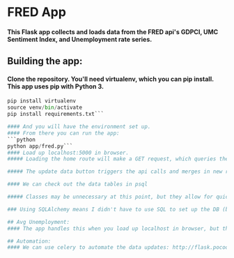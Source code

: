 # FRED App
#### This Flask app collects and loads data from the FRED api's GDPCI, UMC Sentiment Index, and Unemployment rate series. 

## Building the app:
#### Clone the repository. You'll need virtualenv, which you can pip install. This app uses pip with Python 3.
```python 
pip install virtualenv
source venv/bin/activate
pip install requirements.txt```

#### And you will have the environment set up.
#### From there you can run the app:
```python
python app/fred.py```
#### Load up localhost:5000 in browser.
##### Loading the home route will make a GET request, which queries the database and renders the average yearly unemployment rates from 1980-2015.

##### The update data button triggers the api calls and merges in new records discovered by the request to the FRED API. We can very easily set up a form to take a sql query and pass that through to return and render the results of a few stock queries we may want to run.

#### We can check out the data tables in psql 

##### Classes may be unnecessary at this point, but they allow for quick joining via foreign keys that would make any kind of interaction much smoother when we want to see different series in the same view or visualization.

### Using SQLAlchemy means I didn't have to use SQL to set up the DB (bless ORMs), but I have included a python script that would run the postgres commands to create the tables once you have the data collected from the FRED API.

## Avg Unemployment:
#### The app handles this when you load up localhost in browser, but the script unemployment.py will query the database and return an object to memory with the yearly average of unemployement rates in a pandas dataframe for any analysis we may want to do interactively. It probably makes sense to leave the data as is (rather than filtering and rolling up in SQL) so we can do more manipulation in pandas.

## Automation:
#### We can use celery to automate the data updates: http://flask.pocoo.org/docs/0.10/patterns/celery/ 

